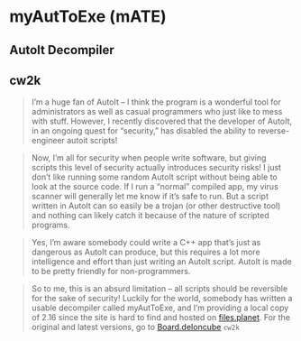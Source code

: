 # myAutToExe (mATE)
## AutoIt Decompiler 

 ## cw2k 
>I’m a huge fan of AutoIt – I think the program is a wonderful tool for administrators as well as casual programmers who just like to mess with stuff. However, I recently discovered that the developer of AutoIt, in an ongoing quest for “security,” has disabled the ability to reverse-engineer autoit scripts!

>Now, I’m all for security when people write software, but giving scripts this level of security actually introduces security risks! I just don’t like running some random AutoIt script without being able to look at the source code. If I run a “normal” compiled app, my virus scanner will generally let me know if it’s safe to run. But a script written in AutoIt can so easily be a trojan (or other destructive tool) and nothing can likely catch it because of the nature of scripted programs.

>Yes, I’m aware somebody could write a C++ app that’s just as dangerous as AutoIt can produce, but this requires a lot more intelligence and effort than just writing an AutoIt script. AutoIt is made to be pretty friendly for non-programmers.

>So to me, this is an absurd limitation – all scripts should be reversible for the sake of security! Luckily for the world, somebody has written a usable decompiler called myAutToExe, and I’m providing a local copy of 2.16 since the site is hard to find and hosted on [files.planet](https://files.planet-dl.org/Cw2k/MyAutToExe/index.html). For the original and latest versions, go to [Board.deIoncube](https://board.deioncube.in/showthread.php?tid=29 ) `cw2k` 

